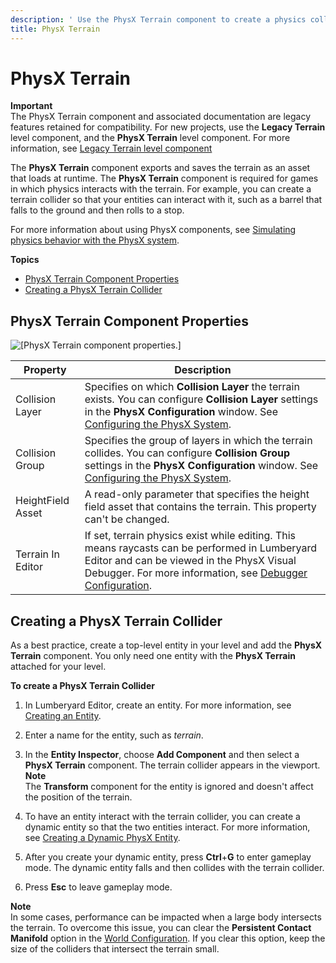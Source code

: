 ```yaml
---
description: ' Use the PhysX Terrain component to create a physics collider in &ALYlong;. '
title: PhysX Terrain
---
```

# PhysX Terrain<a name="component-physx-terrain"></a>

**Important**  
The PhysX Terrain component and associated documentation are legacy features retained for compatibility\. For new projects, use the **Legacy Terrain** level component, and the **PhysX Terrain** level component\. For more information, see [Legacy Terrain level component](/docs/userguide/components/legacy-terrain.md) 

The **PhysX Terrain** component exports and saves the terrain as an asset that loads at runtime\. The **PhysX Terrain** component is required for games in which physics interacts with the terrain\. For example, you can create a terrain collider so that your entities can interact with it, such as a barrel that falls to the ground and then rolls to a stop\.

For more information about using PhysX components, see [Simulating physics behavior with the PhysX system](/docs/userguide/nvidia/physx/intro.md)\.



**Topics**
+ [PhysX Terrain Component Properties](#physx-terrain-component-properties)
+ [Creating a PhysX Terrain Collider](#creating-physx-terrain-collider)

## PhysX Terrain Component Properties<a name="physx-terrain-component-properties"></a>

![\[PhysX Terrain component properties.\]](/images/userguide/component/physx/ui-phsx-terrain-component-properties-1.27.png)


| Property | Description | 
| --- | --- | 
| Collision Layer |  Specifies on which **Collision Layer** the terrain exists\. You can configure **Collision Layer** settings in the **PhysX Configuration** window\.  See [Configuring the PhysX System](/docs/userguide/nvidia/physx/configuration.md)\.  | 
| Collision Group |  Specifies the group of layers in which the terrain collides\. You can configure **Collision Group** settings in the **PhysX Configuration** window\.  See [Configuring the PhysX System](/docs/userguide/nvidia/physx/configuration.md)\.  | 
| HeightField Asset |  A read\-only parameter that specifies the height field asset that contains the terrain\. This property can't be changed\.  | 
| Terrain In Editor |  If set, terrain physics exist while editing\. This means raycasts can be performed in Lumberyard Editor and can be viewed in the PhysX Visual Debugger\. For more information, see [Debugger Configuration](/docs/userguide/nvidia/physx/configuration-debugger.md)\.  | 

## Creating a PhysX Terrain Collider<a name="creating-physx-terrain-collider"></a>

As a best practice, create a top\-level entity in your level and add the **PhysX Terrain** component\. You only need one entity with the **PhysX Terrain** attached for your level\.

**To create a PhysX Terrain Collider**

1. In Lumberyard Editor, create an entity\. For more information, see [Creating an Entity](/docs/userguide/creating-entity.md)\.

1. Enter a name for the entity, such as *terrain*\.

1. In the **Entity Inspector**, choose **Add Component** and then select a **PhysX Terrain** component\. The terrain collider appears in the viewport\.
**Note**  
The **Transform** component for the entity is ignored and doesn't affect the position of the terrain\.

1. To have an entity interact with the terrain collider, you can create a dynamic entity so that the two entities interact\. For more information, see [Creating a Dynamic PhysX Entity](/docs/userguide/components/physx-rigid-body-physics.md#example-creating-dynamic-game-entity)\.

1. After you create your dynamic entity, press **Ctrl**\+**G** to enter gameplay mode\. The dynamic entity falls and then collides with the terrain collider\. 

1. Press **Esc** to leave gameplay mode\.

**Note**  
In some cases, performance can be impacted when a large body intersects the terrain\. To overcome this issue, you can clear the **Persistent Contact Manifold** option in the [World Configuration](/docs/userguide/nvidia/physx/configuration-global.md#physx-configuration-global-world)\. If you clear this option, keep the size of the colliders that intersect the terrain small\.